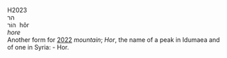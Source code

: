 H2023  
הר  
הוֹר ‎ hôr  
*hore*  
Another form for [2022](h2022) *mountain*; *Hor*, the name of a peak in
Idumaea and of one in Syria: - Hor.  
